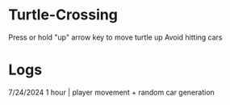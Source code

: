 # Turtle-Crossing
Press or hold "up" arrow key to move turtle up
Avoid hitting cars

# Logs
7/24/2024 1 hour | player movement + random car generation
